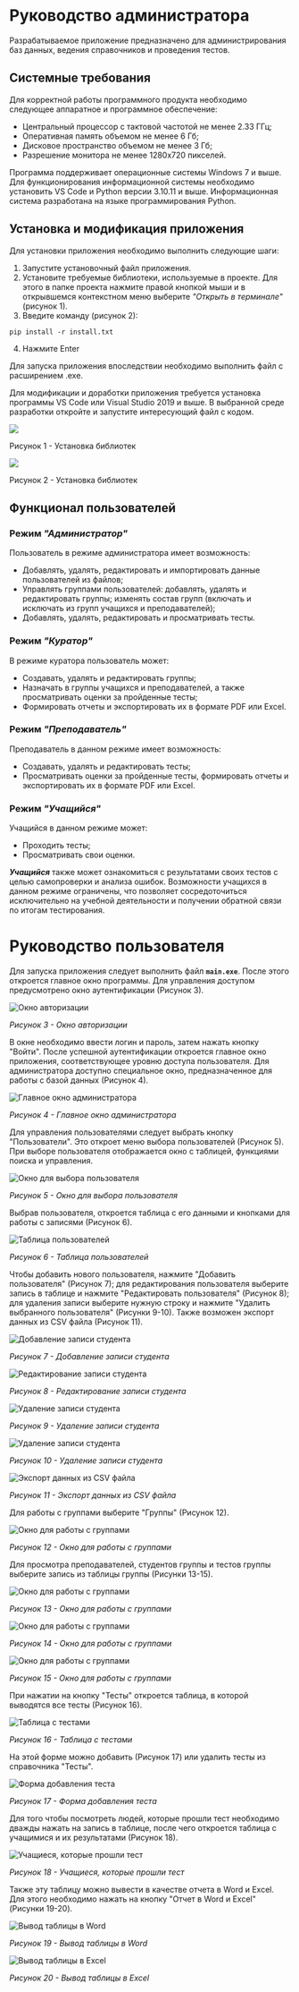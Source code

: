 # Руководство администратора

Разрабатываемое приложение предназначено для администрирования баз данных, ведения справочников и проведения тестов.

## Системные требования

Для корректной работы программного продукта необходимо следующее аппаратное и программное обеспечение:

- Центральный процессор с тактовой частотой не менее 2.33 ГГц;
- Оперативная память объемом не менее 6 Гб;
- Дисковое пространство объемом не менее 3 Гб;
- Разрешение монитора не менее 1280x720 пикселей.

Программа поддерживает операционные системы Windows 7 и выше. Для функционирования информационной системы необходимо установить VS Code и Python версии 3.10.11 и выше. Информационная система разработана на языке программирования Python.

## Установка и модификация приложения

Для установки приложения необходимо выполнить следующие шаги:

1. Запустите установочный файл приложения.
2. Установите требуемые библиотеки, используемые в проекте. Для этого в папке проекта нажмите правой кнопкой мыши и в открывшемся контекстном меню выберите *"Открыть в терминале"* (рисунок 1).
3. Введите команду (рисунок 2):

```shell
pip install -r install.txt
```

4. Нажмите Enter

Для запуска приложения впоследствии необходимо выполнить файл с расширением .exe.

Для модификации и доработки приложения требуется установка программы VS Code или Visual Studio 2019 и выше. В выбранной среде разработки откройте и запустите интересующий файл с кодом.

![](assets/20240704_081111_image.png)

Рисунок 1 - Установка библиотек

![](assets/20240704_081226_image.png)

Рисунок 2 - Установка библиотек

## Функционал пользователей

### Режим ***"Администратор"***

Пользователь в режиме администратора имеет возможность:

- Добавлять, удалять, редактировать и импортировать данные пользователей из файлов;
- Управлять группами пользователей: добавлять, удалять и редактировать группы; изменять состав групп (включать и исключать из групп учащихся и преподавателей);
- Добавлять, удалять, редактировать и просматривать тесты.

### Режим ***"Куратор"***

В режиме куратора пользователь может:

- Создавать, удалять и редактировать группы;
- Назначать в группы учащихся и преподавателей, а также просматривать оценки за пройденные тесты;
- Формировать отчеты и экспортировать их в формате PDF или Excel.

### Режим ***"Преподаватель"***

Преподаватель в данном режиме имеет возможность:

- Создавать, удалять и редактировать тесты;
- Просматривать оценки за пройденные тесты, формировать отчеты и экспортировать их в формате PDF или Excel.

### Режим ***"Учащийся"***

Учащийся в данном режиме может:

- Проходить тесты;
- Просматривать свои оценки.

***Учащийся*** также может ознакомиться с результатами своих тестов с целью самопроверки и анализа ошибок. Возможности учащихся в данном режиме ограничены, что позволяет сосредоточиться исключительно на учебной деятельности и получении обратной связи по итогам тестирования.

# Руководство пользователя

<!-- Для запуска приложения следует выполнить файл ***main.exe***. После этого откроется главное окно программы. Для управления доступом предусмотрено окно аутентификации (рисунок 3).

![Окно авторизации](assets/20240625_113739_image.png)

*Рисунок 3 - Окно авторизации*

В окне необходимо ввести логин и пароль, затем нажать кнопку "Войти".

После успешной аутентификации откроется главное окно приложения, соответствующее уровню доступа пользователя.

Для администратора доступно специальное окно (рисунок 4), предназначенное для работы с базой данных.

![Главное окно администратора](assets/20240625_114711_image.png)

*Рисунок 4 - Главное окно администратора*

Для управления пользователями следует выбрать кнопку "Пользователи". Это откроет меню выбора пользователей (рисунок 5). При выборе пользователя отображается окно с таблицей, функциями поиска и управления.

![Окно для выбора пользователя](assets/20240625_115249_image.png)

*Рисунок 5 - Окно для выбора пользователя*

Выбрав пользователя, откроется таблица с его данными и кнопками для работы с записями (рисунок 6).

![Таблица пользователей](assets/20240625_115704_image.png)

*Рисунок 6 - Таблица пользователей*

Чтобы добавить нового пользователя, нажмите "Добавить пользователя" (рисунок 7); для редактирования пользователя выберите запись в таблице и нажмите "Редактировать пользователя" (рисунок 8); для удаления записи выберите нужную строку и нажмите "Удалить выбранного пользователя" (рисунки 9-10). Также возможен экспорт данных из CSV файла (рисунок 11).

![Добавление записи студента](assets/20240625_120543_image.png)

*Рисунок 7 - Добавление записи студента*

![Редактирование записи студента](assets/20240625_120758_image.png)

*Рисунок 8 - Редактирование записи студента*

![Удаление записи студента](assets/20240625_125710_image.png)

*Рисунок 9 - Удаление записи студента*

![Удаление записи студента](assets/20240625_125802_image.png)

*Рисунок 10 - Удаление записи студента*

![Экспорт данных из CSV файла](assets/20240625_121446_image.png)

*Рисунок 11 - Экспорт данных из CSV файла*

Для работы с группами выберите "Группы" (рисунок 12).

![Окно для работы с группами](assets/20240625_122913_image.png)

*Рисунок 12 - Окно для работы с группами*

Для просмотра преподавателей, студентов группы и тестов группы выберите запись из таблицы группы (рисунки 13-15).

![Окно для работы с группами](assets/20240625_123309_image.png)

*Рисунок 13 - Окно для работы с группами*

![Окно для работы с группами](assets/20240625_125916_image.png)

*Рисунок 14 - Окно для работы с группами*

![Окно для работы с группами](assets/20240625_125936_image.png)

*Рисунок 15 - Окно для работы с группами*

При нажатии на кнопку "Тесты" откроется таблица, в которой выводятся все тесты (рисунок 16).

![](assets/20240704_082236_image.png)

Рисунок 16 - Таблица с тестами

На этой форме можно добавить (рисунок 17) или удалить тесты из справочника "Тесты"

![](assets/20240704_085107_image.png)

Рисунок 17 - Форма добавления теста

Для того чтобы посмотреть людей, которые прошли тест необходимо дважды нажать на запись в таблице, после чего откроется таблица с учащимися и их результаты (рисунок 18).

![](assets/20240704_085433_image.png)

Рисунок 18 - Учащиеся, которые прошли тест "hfgjk"

Так же эту таблицу можно вывести в качестве отчета в Word и Excel. Для этого необходимо нажать на кнопку "Отчет в Woed и Excel" (рисунки 19-20).

![](assets/20240704_085703_image.png)

Рисунок 19 - Вывод таблицы в Word

![](assets/20240704_085738_image.png)

Рисунок 20 - Вывод таблицы в Excel -->
Для запуска приложения следует выполнить файл **`main.exe`**. После этого откроется главное окно программы. Для управления доступом предусмотрено окно аутентификации (Рисунок 3).

![Окно авторизации](assets/20240625_113739_image.png)

*Рисунок 3 - Окно авторизации*

В окне необходимо ввести логин и пароль, затем нажать кнопку "Войти". После успешной аутентификации откроется главное окно приложения, соответствующее уровню доступа пользователя. Для администратора доступно специальное окно, предназначенное для работы с базой данных (Рисунок 4).

![Главное окно администратора](assets/20240625_114711_image.png)

*Рисунок 4 - Главное окно администратора*

Для управления пользователями следует выбрать кнопку "Пользователи". Это откроет меню выбора пользователей (Рисунок 5). При выборе пользователя отображается окно с таблицей, функциями поиска и управления.

![Окно для выбора пользователя](assets/20240625_115249_image.png)

*Рисунок 5 - Окно для выбора пользователя*

Выбрав пользователя, откроется таблица с его данными и кнопками для работы с записями (Рисунок 6).

![Таблица пользователей](assets/20240625_115704_image.png)

*Рисунок 6 - Таблица пользователей*

Чтобы добавить нового пользователя, нажмите "Добавить пользователя" (Рисунок 7); для редактирования пользователя выберите запись в таблице и нажмите "Редактировать пользователя" (Рисунок 8); для удаления записи выберите нужную строку и нажмите "Удалить выбранного пользователя" (Рисунки 9-10). Также возможен экспорт данных из CSV файла (Рисунок 11).

![Добавление записи студента](assets/20240625_120543_image.png)

*Рисунок 7 - Добавление записи студента*

![Редактирование записи студента](assets/20240625_120758_image.png)

*Рисунок 8 - Редактирование записи студента*

![Удаление записи студента](assets/20240625_125710_image.png)

*Рисунок 9 - Удаление записи студента*

![Удаление записи студента](assets/20240625_125802_image.png)

*Рисунок 10 - Удаление записи студента*

![Экспорт данных из CSV файла](assets/20240625_121446_image.png)

*Рисунок 11 - Экспорт данных из CSV файла*

Для работы с группами выберите "Группы" (Рисунок 12).

![Окно для работы с группами](assets/20240625_122913_image.png)

*Рисунок 12 - Окно для работы с группами*

Для просмотра преподавателей, студентов группы и тестов группы выберите запись из таблицы группы (Рисунки 13-15).

![Окно для работы с группами](assets/20240625_123309_image.png)

*Рисунок 13 - Окно для работы с группами*

![Окно для работы с группами](assets/20240625_125916_image.png)

*Рисунок 14 - Окно для работы с группами*

![Окно для работы с группами](assets/20240625_125936_image.png)

*Рисунок 15 - Окно для работы с группами*

При нажатии на кнопку "Тесты" откроется таблица, в которой выводятся все тесты (Рисунок 16).

![Таблица с тестами](assets/20240704_082236_image.png)

*Рисунок 16 - Таблица с тестами*

На этой форме можно добавить (Рисунок 17) или удалить тесты из справочника "Тесты".

![Форма добавления теста](assets/20240704_085107_image.png)

*Рисунок 17 - Форма добавления теста*

Для того чтобы посмотреть людей, которые прошли тест необходимо дважды нажать на запись в таблице, после чего откроется таблица с учащимися и их результатами (Рисунок 18).

![Учащиеся, которые прошли тест](assets/20240704_085433_image.png)

*Рисунок 18 - Учащиеся, которые прошли тест*

Также эту таблицу можно вывести в качестве отчета в Word и Excel. Для этого необходимо нажать на кнопку "Отчет в Word и Excel" (Рисунки 19-20).

![Вывод таблицы в Word](assets/20240704_085703_image.png)

*Рисунок 19 - Вывод таблицы в Word*

![Вывод таблицы в Excel](assets/20240704_085738_image.png)

*Рисунок 20 - Вывод таблицы в Excel*